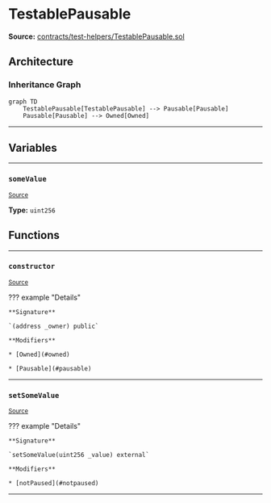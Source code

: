 # TestablePausable

**Source:** [contracts/test-helpers/TestablePausable.sol](https://github.com/Synthetixio/synthetix/tree/develop/contracts/test-helpers/TestablePausable.sol)

## Architecture

### Inheritance Graph

```mermaid
graph TD
    TestablePausable[TestablePausable] --> Pausable[Pausable]
    Pausable[Pausable] --> Owned[Owned]
```

---

## Variables

---

### `someValue`
<sub>[Source](https://github.com/Synthetixio/synthetix/tree/develop/contracts/test-helpers/TestablePausable.sol#L11)</sub>

**Type:** `uint256`

## Functions

---

### `constructor`
<sub>[Source](https://github.com/Synthetixio/synthetix/tree/develop/contracts/test-helpers/TestablePausable.sol#L13)</sub>

??? example "Details"

    **Signature**

    `(address _owner) public`

    **Modifiers**

    * [Owned](#owned)

    * [Pausable](#pausable)

---

### `setSomeValue`
<sub>[Source](https://github.com/Synthetixio/synthetix/tree/develop/contracts/test-helpers/TestablePausable.sol#L15)</sub>

??? example "Details"

    **Signature**

    `setSomeValue(uint256 _value) external`

    **Modifiers**

    * [notPaused](#notpaused)

---

